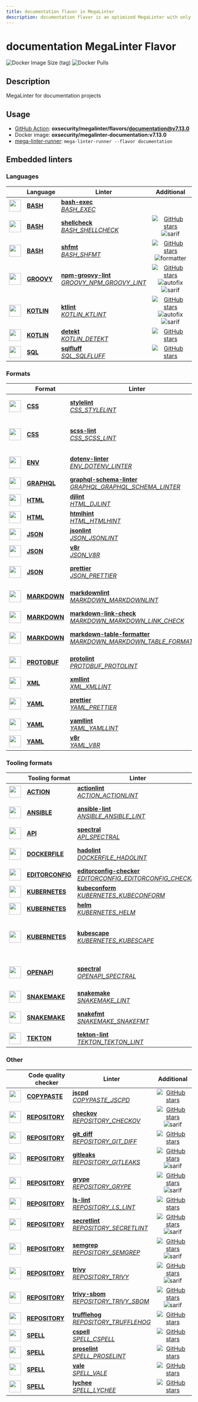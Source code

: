 ```yaml
---
title: documentation flavor in MegaLinter
description: documentation flavor is an optimized MegaLinter with only linters related to documentation projects
---
```

# documentation MegaLinter Flavor

![Docker Image Size (tag)](https://img.shields.io/docker/image-size/oxsecurity/megalinter-documentation/v7.13.0)
![Docker Pulls](https://img.shields.io/docker/pulls/oxsecurity/megalinter-documentation)

## Description

MegaLinter for documentation projects

## Usage

- [GitHub Action](https://megalinter.io/7.13.0/installation/#github-action): **oxsecurity/megalinter/flavors/documentation@v7.13.0**
- Docker image: **oxsecurity/megalinter-documentation:v7.13.0**
- [mega-linter-runner](https://megalinter.io/7.13.0/mega-linter-runner/): `mega-linter-runner --flavor documentation`

## Embedded linters

### Languages

|                                                                             <!-- -->                                                                             | Language                                                       | Linter                                                                                                                                                                                   |                                                                                                                     Additional                                                                                                                      |
|:----------------------------------------------------------------------------------------------------------------------------------------------------------------:|----------------------------------------------------------------|------------------------------------------------------------------------------------------------------------------------------------------------------------------------------------------|:---------------------------------------------------------------------------------------------------------------------------------------------------------------------------------------------------------------------------------------------------:|
|  <img src="https://github.com/oxsecurity/megalinter/raw/main/docs/assets/icons/bash.ico" alt="" height="32px" class="megalinter-icon"></a> <!-- linter-icon -->  | [**BASH**](https://megalinter.io/7.13.0/descriptors/bash/)     | [**bash-exec**](https://megalinter.io/7.13.0/descriptors/bash_bash_exec/)<br/>[_BASH_EXEC_](https://megalinter.io/7.13.0/descriptors/bash_bash_exec/)                                    |                                                                                                                                                                                                                                                     |
|  <img src="https://github.com/oxsecurity/megalinter/raw/main/docs/assets/icons/bash.ico" alt="" height="32px" class="megalinter-icon"></a> <!-- linter-icon -->  | [**BASH**](https://megalinter.io/7.13.0/descriptors/bash/)     | [**shellcheck**](https://megalinter.io/7.13.0/descriptors/bash_shellcheck/)<br/>[_BASH_SHELLCHECK_](https://megalinter.io/7.13.0/descriptors/bash_shellcheck/)                           |                                [![GitHub stars](https://img.shields.io/github/stars/koalaman/shellcheck?cacheSeconds=3600)](https://github.com/koalaman/shellcheck) ![sarif](https://shields.io/badge/-SARIF-orange)                                |
|  <img src="https://github.com/oxsecurity/megalinter/raw/main/docs/assets/icons/bash.ico" alt="" height="32px" class="megalinter-icon"></a> <!-- linter-icon -->  | [**BASH**](https://megalinter.io/7.13.0/descriptors/bash/)     | [**shfmt**](https://megalinter.io/7.13.0/descriptors/bash_shfmt/)<br/>[_BASH_SHFMT_](https://megalinter.io/7.13.0/descriptors/bash_shfmt/)                                               |                                        [![GitHub stars](https://img.shields.io/github/stars/mvdan/sh?cacheSeconds=3600)](https://github.com/mvdan/sh) ![formatter](https://shields.io/badge/-format-yellow)                                         |
| <img src="https://github.com/oxsecurity/megalinter/raw/main/docs/assets/icons/groovy.ico" alt="" height="32px" class="megalinter-icon"></a> <!-- linter-icon --> | [**GROOVY**](https://megalinter.io/7.13.0/descriptors/groovy/) | [**npm-groovy-lint**](https://megalinter.io/7.13.0/descriptors/groovy_npm_groovy_lint/)<br/>[_GROOVY_NPM_GROOVY_LINT_](https://megalinter.io/7.13.0/descriptors/groovy_npm_groovy_lint/) | [![GitHub stars](https://img.shields.io/github/stars/nvuillam/npm-groovy-lint?cacheSeconds=3600)](https://github.com/nvuillam/npm-groovy-lint) ![autofix](https://shields.io/badge/-autofix-green) ![sarif](https://shields.io/badge/-SARIF-orange) |
| <img src="https://github.com/oxsecurity/megalinter/raw/main/docs/assets/icons/kotlin.ico" alt="" height="32px" class="megalinter-icon"></a> <!-- linter-icon --> | [**KOTLIN**](https://megalinter.io/7.13.0/descriptors/kotlin/) | [**ktlint**](https://megalinter.io/7.13.0/descriptors/kotlin_ktlint/)<br/>[_KOTLIN_KTLINT_](https://megalinter.io/7.13.0/descriptors/kotlin_ktlint/)                                     |         [![GitHub stars](https://img.shields.io/github/stars/pinterest/ktlint?cacheSeconds=3600)](https://github.com/pinterest/ktlint) ![autofix](https://shields.io/badge/-autofix-green) ![sarif](https://shields.io/badge/-SARIF-orange)         |
| <img src="https://github.com/oxsecurity/megalinter/raw/main/docs/assets/icons/kotlin.ico" alt="" height="32px" class="megalinter-icon"></a> <!-- linter-icon --> | [**KOTLIN**](https://megalinter.io/7.13.0/descriptors/kotlin/) | [**detekt**](https://megalinter.io/7.13.0/descriptors/kotlin_detekt/)<br/>[_KOTLIN_DETEKT_](https://megalinter.io/7.13.0/descriptors/kotlin_detekt/)                                     |                                                              [![GitHub stars](https://img.shields.io/github/stars/detekt/detekt?cacheSeconds=3600)](https://github.com/detekt/detekt)                                                               |
|  <img src="https://github.com/oxsecurity/megalinter/raw/main/docs/assets/icons/sql.ico" alt="" height="32px" class="megalinter-icon"></a> <!-- linter-icon -->   | [**SQL**](https://megalinter.io/7.13.0/descriptors/sql/)       | [**sqlfluff**](https://megalinter.io/7.13.0/descriptors/sql_sqlfluff/)<br/>[_SQL_SQLFLUFF_](https://megalinter.io/7.13.0/descriptors/sql_sqlfluff/)                                      |                                                          [![GitHub stars](https://img.shields.io/github/stars/sqlfluff/sqlfluff?cacheSeconds=3600)](https://github.com/sqlfluff/sqlfluff)                                                           |

### Formats

|                                                                              <!-- -->                                                                              | Format                                                             | Linter                                                                                                                                                                                                                             |                                                                                                       Additional                                                                                                       |
|:------------------------------------------------------------------------------------------------------------------------------------------------------------------:|--------------------------------------------------------------------|------------------------------------------------------------------------------------------------------------------------------------------------------------------------------------------------------------------------------------|:----------------------------------------------------------------------------------------------------------------------------------------------------------------------------------------------------------------------:|
|   <img src="https://github.com/oxsecurity/megalinter/raw/main/docs/assets/icons/css.ico" alt="" height="32px" class="megalinter-icon"></a> <!-- linter-icon -->    | [**CSS**](https://megalinter.io/7.13.0/descriptors/css/)           | [**stylelint**](https://megalinter.io/7.13.0/descriptors/css_stylelint/)<br/>[_CSS_STYLELINT_](https://megalinter.io/7.13.0/descriptors/css_stylelint/)                                                                            |                [![GitHub stars](https://img.shields.io/github/stars/stylelint/stylelint?cacheSeconds=3600)](https://github.com/stylelint/stylelint) ![autofix](https://shields.io/badge/-autofix-green)                |
|   <img src="https://github.com/oxsecurity/megalinter/raw/main/docs/assets/icons/css.ico" alt="" height="32px" class="megalinter-icon"></a> <!-- linter-icon -->    | [**CSS**](https://megalinter.io/7.13.0/descriptors/css/)           | [**scss-lint**](https://megalinter.io/7.13.0/descriptors/css_scss_lint/)<br/>[_CSS_SCSS_LINT_](https://megalinter.io/7.13.0/descriptors/css_scss_lint/)                                                                            |                    ![deprecated](https://shields.io/badge/-deprecated-red) [![GitHub stars](https://img.shields.io/github/stars/sds/scss-lint?cacheSeconds=3600)](https://github.com/sds/scss-lint)                    |
|   <img src="https://github.com/oxsecurity/megalinter/raw/main/docs/assets/icons/env.ico" alt="" height="32px" class="megalinter-icon"></a> <!-- linter-icon -->    | [**ENV**](https://megalinter.io/7.13.0/descriptors/env/)           | [**dotenv-linter**](https://megalinter.io/7.13.0/descriptors/env_dotenv_linter/)<br/>[_ENV_DOTENV_LINTER_](https://megalinter.io/7.13.0/descriptors/env_dotenv_linter/)                                                            |        [![GitHub stars](https://img.shields.io/github/stars/dotenv-linter/dotenv-linter?cacheSeconds=3600)](https://github.com/dotenv-linter/dotenv-linter) ![autofix](https://shields.io/badge/-autofix-green)        |
| <img src="https://github.com/oxsecurity/megalinter/raw/main/docs/assets/icons/graphql.ico" alt="" height="32px" class="megalinter-icon"></a> <!-- linter-icon -->  | [**GRAPHQL**](https://megalinter.io/7.13.0/descriptors/graphql/)   | [**graphql-schema-linter**](https://megalinter.io/7.13.0/descriptors/graphql_graphql_schema_linter/)<br/>[_GRAPHQL_GRAPHQL_SCHEMA_LINTER_](https://megalinter.io/7.13.0/descriptors/graphql_graphql_schema_linter/)                |                               [![GitHub stars](https://img.shields.io/github/stars/cjoudrey/graphql-schema-linter?cacheSeconds=3600)](https://github.com/cjoudrey/graphql-schema-linter)                               |
|   <img src="https://github.com/oxsecurity/megalinter/raw/main/docs/assets/icons/html.ico" alt="" height="32px" class="megalinter-icon"></a> <!-- linter-icon -->   | [**HTML**](https://megalinter.io/7.13.0/descriptors/html/)         | [**djlint**](https://megalinter.io/7.13.0/descriptors/html_djlint/)<br/>[_HTML_DJLINT_](https://megalinter.io/7.13.0/descriptors/html_djlint/)                                                                                     |                                  [![GitHub stars](https://img.shields.io/github/stars/Riverside-Healthcare/djlint?cacheSeconds=3600)](https://github.com/Riverside-Healthcare/djlint)                                  |
|   <img src="https://github.com/oxsecurity/megalinter/raw/main/docs/assets/icons/html.ico" alt="" height="32px" class="megalinter-icon"></a> <!-- linter-icon -->   | [**HTML**](https://megalinter.io/7.13.0/descriptors/html/)         | [**htmlhint**](https://megalinter.io/7.13.0/descriptors/html_htmlhint/)<br/>[_HTML_HTMLHINT_](https://megalinter.io/7.13.0/descriptors/html_htmlhint/)                                                                             |                                            [![GitHub stars](https://img.shields.io/github/stars/htmlhint/HTMLHint?cacheSeconds=3600)](https://github.com/htmlhint/HTMLHint)                                            |
|   <img src="https://github.com/oxsecurity/megalinter/raw/main/docs/assets/icons/json.ico" alt="" height="32px" class="megalinter-icon"></a> <!-- linter-icon -->   | [**JSON**](https://megalinter.io/7.13.0/descriptors/json/)         | [**jsonlint**](https://megalinter.io/7.13.0/descriptors/json_jsonlint/)<br/>[_JSON_JSONLINT_](https://megalinter.io/7.13.0/descriptors/json_jsonlint/)                                                                             |                                             [![GitHub stars](https://img.shields.io/github/stars/prantlf/jsonlint?cacheSeconds=3600)](https://github.com/prantlf/jsonlint)                                             |
|   <img src="https://github.com/oxsecurity/megalinter/raw/main/docs/assets/icons/json.ico" alt="" height="32px" class="megalinter-icon"></a> <!-- linter-icon -->   | [**JSON**](https://megalinter.io/7.13.0/descriptors/json/)         | [**v8r**](https://megalinter.io/7.13.0/descriptors/json_v8r/)<br/>[_JSON_V8R_](https://megalinter.io/7.13.0/descriptors/json_v8r/)                                                                                                 |                                                 [![GitHub stars](https://img.shields.io/github/stars/chris48s/v8r?cacheSeconds=3600)](https://github.com/chris48s/v8r)                                                 |
|   <img src="https://github.com/oxsecurity/megalinter/raw/main/docs/assets/icons/json.ico" alt="" height="32px" class="megalinter-icon"></a> <!-- linter-icon -->   | [**JSON**](https://megalinter.io/7.13.0/descriptors/json/)         | [**prettier**](https://megalinter.io/7.13.0/descriptors/json_prettier/)<br/>[_JSON_PRETTIER_](https://megalinter.io/7.13.0/descriptors/json_prettier/)                                                                             |                 [![GitHub stars](https://img.shields.io/github/stars/prettier/prettier?cacheSeconds=3600)](https://github.com/prettier/prettier) ![formatter](https://shields.io/badge/-format-yellow)                 |
| <img src="https://github.com/oxsecurity/megalinter/raw/main/docs/assets/icons/markdown.ico" alt="" height="32px" class="megalinter-icon"></a> <!-- linter-icon --> | [**MARKDOWN**](https://megalinter.io/7.13.0/descriptors/markdown/) | [**markdownlint**](https://megalinter.io/7.13.0/descriptors/markdown_markdownlint/)<br/>[_MARKDOWN_MARKDOWNLINT_](https://megalinter.io/7.13.0/descriptors/markdown_markdownlint/)                                                 |           [![GitHub stars](https://img.shields.io/github/stars/DavidAnson/markdownlint?cacheSeconds=3600)](https://github.com/DavidAnson/markdownlint) ![formatter](https://shields.io/badge/-format-yellow)           |
| <img src="https://github.com/oxsecurity/megalinter/raw/main/docs/assets/icons/markdown.ico" alt="" height="32px" class="megalinter-icon"></a> <!-- linter-icon --> | [**MARKDOWN**](https://megalinter.io/7.13.0/descriptors/markdown/) | [**markdown-link-check**](https://megalinter.io/7.13.0/descriptors/markdown_markdown_link_check/)<br/>[_MARKDOWN_MARKDOWN_LINK_CHECK_](https://megalinter.io/7.13.0/descriptors/markdown_markdown_link_check/)                     |                                    [![GitHub stars](https://img.shields.io/github/stars/tcort/markdown-link-check?cacheSeconds=3600)](https://github.com/tcort/markdown-link-check)                                    |
| <img src="https://github.com/oxsecurity/megalinter/raw/main/docs/assets/icons/markdown.ico" alt="" height="32px" class="megalinter-icon"></a> <!-- linter-icon --> | [**MARKDOWN**](https://megalinter.io/7.13.0/descriptors/markdown/) | [**markdown-table-formatter**](https://megalinter.io/7.13.0/descriptors/markdown_markdown_table_formatter/)<br/>[_MARKDOWN_MARKDOWN_TABLE_FORMATTER_](https://megalinter.io/7.13.0/descriptors/markdown_markdown_table_formatter/) | [![GitHub stars](https://img.shields.io/github/stars/nvuillam/markdown-table-formatter?cacheSeconds=3600)](https://github.com/nvuillam/markdown-table-formatter) ![formatter](https://shields.io/badge/-format-yellow) |
| <img src="https://github.com/oxsecurity/megalinter/raw/main/docs/assets/icons/protobuf.ico" alt="" height="32px" class="megalinter-icon"></a> <!-- linter-icon --> | [**PROTOBUF**](https://megalinter.io/7.13.0/descriptors/protobuf/) | [**protolint**](https://megalinter.io/7.13.0/descriptors/protobuf_protolint/)<br/>[_PROTOBUF_PROTOLINT_](https://megalinter.io/7.13.0/descriptors/protobuf_protolint/)                                                             |                [![GitHub stars](https://img.shields.io/github/stars/yoheimuta/protolint?cacheSeconds=3600)](https://github.com/yoheimuta/protolint) ![autofix](https://shields.io/badge/-autofix-green)                |
|   <img src="https://github.com/oxsecurity/megalinter/raw/main/docs/assets/icons/xml.ico" alt="" height="32px" class="megalinter-icon"></a> <!-- linter-icon -->    | [**XML**](https://megalinter.io/7.13.0/descriptors/xml/)           | [**xmllint**](https://megalinter.io/7.13.0/descriptors/xml_xmllint/)<br/>[_XML_XMLLINT_](https://megalinter.io/7.13.0/descriptors/xml_xmllint/)                                                                                    |                                                                                  ![autofix](https://shields.io/badge/-autofix-green)                                                                                   |
|   <img src="https://github.com/oxsecurity/megalinter/raw/main/docs/assets/icons/yaml.ico" alt="" height="32px" class="megalinter-icon"></a> <!-- linter-icon -->   | [**YAML**](https://megalinter.io/7.13.0/descriptors/yaml/)         | [**prettier**](https://megalinter.io/7.13.0/descriptors/yaml_prettier/)<br/>[_YAML_PRETTIER_](https://megalinter.io/7.13.0/descriptors/yaml_prettier/)                                                                             |                 [![GitHub stars](https://img.shields.io/github/stars/prettier/prettier?cacheSeconds=3600)](https://github.com/prettier/prettier) ![formatter](https://shields.io/badge/-format-yellow)                 |
|   <img src="https://github.com/oxsecurity/megalinter/raw/main/docs/assets/icons/yaml.ico" alt="" height="32px" class="megalinter-icon"></a> <!-- linter-icon -->   | [**YAML**](https://megalinter.io/7.13.0/descriptors/yaml/)         | [**yamllint**](https://megalinter.io/7.13.0/descriptors/yaml_yamllint/)<br/>[_YAML_YAMLLINT_](https://megalinter.io/7.13.0/descriptors/yaml_yamllint/)                                                                             |                                         [![GitHub stars](https://img.shields.io/github/stars/adrienverge/yamllint?cacheSeconds=3600)](https://github.com/adrienverge/yamllint)                                         |
|   <img src="https://github.com/oxsecurity/megalinter/raw/main/docs/assets/icons/yaml.ico" alt="" height="32px" class="megalinter-icon"></a> <!-- linter-icon -->   | [**YAML**](https://megalinter.io/7.13.0/descriptors/yaml/)         | [**v8r**](https://megalinter.io/7.13.0/descriptors/yaml_v8r/)<br/>[_YAML_V8R_](https://megalinter.io/7.13.0/descriptors/yaml_v8r/)                                                                                                 |                                                 [![GitHub stars](https://img.shields.io/github/stars/chris48s/v8r?cacheSeconds=3600)](https://github.com/chris48s/v8r)                                                 |

### Tooling formats

|                                                                                <!-- -->                                                                                | Tooling format                                                             | Linter                                                                                                                                                                                                                         |                                                                                                                             Additional                                                                                                                             |
|:----------------------------------------------------------------------------------------------------------------------------------------------------------------------:|----------------------------------------------------------------------------|--------------------------------------------------------------------------------------------------------------------------------------------------------------------------------------------------------------------------------|:------------------------------------------------------------------------------------------------------------------------------------------------------------------------------------------------------------------------------------------------------------------:|
|   <img src="https://github.com/oxsecurity/megalinter/raw/main/docs/assets/icons/default.ico" alt="" height="32px" class="megalinter-icon"></a> <!-- linter-icon -->    | [**ACTION**](https://megalinter.io/7.13.0/descriptors/action/)             | [**actionlint**](https://megalinter.io/7.13.0/descriptors/action_actionlint/)<br/>[_ACTION_ACTIONLINT_](https://megalinter.io/7.13.0/descriptors/action_actionlint/)                                                           |                                                                   [![GitHub stars](https://img.shields.io/github/stars/rhysd/actionlint?cacheSeconds=3600)](https://github.com/rhysd/actionlint)                                                                   |
|   <img src="https://github.com/oxsecurity/megalinter/raw/main/docs/assets/icons/ansible.ico" alt="" height="32px" class="megalinter-icon"></a> <!-- linter-icon -->    | [**ANSIBLE**](https://megalinter.io/7.13.0/descriptors/ansible/)           | [**ansible-lint**](https://megalinter.io/7.13.0/descriptors/ansible_ansible_lint/)<br/>[_ANSIBLE_ANSIBLE_LINT_](https://megalinter.io/7.13.0/descriptors/ansible_ansible_lint/)                                                |                                      [![GitHub stars](https://img.shields.io/github/stars/ansible/ansible-lint?cacheSeconds=3600)](https://github.com/ansible/ansible-lint) ![sarif](https://shields.io/badge/-SARIF-orange)                                       |
|   <img src="https://github.com/oxsecurity/megalinter/raw/main/docs/assets/icons/default.ico" alt="" height="32px" class="megalinter-icon"></a> <!-- linter-icon -->    | [**API**](https://megalinter.io/7.13.0/descriptors/api/)                   | [**spectral**](https://megalinter.io/7.13.0/descriptors/api_spectral/)<br/>[_API_SPECTRAL_](https://megalinter.io/7.13.0/descriptors/api_spectral/)                                                                            |                                                               [![GitHub stars](https://img.shields.io/github/stars/stoplightio/spectral?cacheSeconds=3600)](https://github.com/stoplightio/spectral)                                                               |
|  <img src="https://github.com/oxsecurity/megalinter/raw/main/docs/assets/icons/dockerfile.ico" alt="" height="32px" class="megalinter-icon"></a> <!-- linter-icon -->  | [**DOCKERFILE**](https://megalinter.io/7.13.0/descriptors/dockerfile/)     | [**hadolint**](https://megalinter.io/7.13.0/descriptors/dockerfile_hadolint/)<br/>[_DOCKERFILE_HADOLINT_](https://megalinter.io/7.13.0/descriptors/dockerfile_hadolint/)                                                       |                                         [![GitHub stars](https://img.shields.io/github/stars/hadolint/hadolint?cacheSeconds=3600)](https://github.com/hadolint/hadolint) ![sarif](https://shields.io/badge/-SARIF-orange)                                          |
| <img src="https://github.com/oxsecurity/megalinter/raw/main/docs/assets/icons/editorconfig.ico" alt="" height="32px" class="megalinter-icon"></a> <!-- linter-icon --> | [**EDITORCONFIG**](https://megalinter.io/7.13.0/descriptors/editorconfig/) | [**editorconfig-checker**](https://megalinter.io/7.13.0/descriptors/editorconfig_editorconfig_checker/)<br/>[_EDITORCONFIG_EDITORCONFIG_CHECKER_](https://megalinter.io/7.13.0/descriptors/editorconfig_editorconfig_checker/) |                                          [![GitHub stars](https://img.shields.io/github/stars/editorconfig-checker/editorconfig-checker?cacheSeconds=3600)](https://github.com/editorconfig-checker/editorconfig-checker)                                          |
|  <img src="https://github.com/oxsecurity/megalinter/raw/main/docs/assets/icons/kubernetes.ico" alt="" height="32px" class="megalinter-icon"></a> <!-- linter-icon -->  | [**KUBERNETES**](https://megalinter.io/7.13.0/descriptors/kubernetes/)     | [**kubeconform**](https://megalinter.io/7.13.0/descriptors/kubernetes_kubeconform/)<br/>[_KUBERNETES_KUBECONFORM_](https://megalinter.io/7.13.0/descriptors/kubernetes_kubeconform/)                                           |                                                                  [![GitHub stars](https://img.shields.io/github/stars/yannh/kubeconform?cacheSeconds=3600)](https://github.com/yannh/kubeconform)                                                                  |
|  <img src="https://github.com/oxsecurity/megalinter/raw/main/docs/assets/icons/kubernetes.ico" alt="" height="32px" class="megalinter-icon"></a> <!-- linter-icon -->  | [**KUBERNETES**](https://megalinter.io/7.13.0/descriptors/kubernetes/)     | [**helm**](https://megalinter.io/7.13.0/descriptors/kubernetes_helm/)<br/>[_KUBERNETES_HELM_](https://megalinter.io/7.13.0/descriptors/kubernetes_helm/)                                                                       |                                                                          [![GitHub stars](https://img.shields.io/github/stars/helm/helm?cacheSeconds=3600)](https://github.com/helm/helm)                                                                          |
|  <img src="https://github.com/oxsecurity/megalinter/raw/main/docs/assets/icons/kubernetes.ico" alt="" height="32px" class="megalinter-icon"></a> <!-- linter-icon -->  | [**KUBERNETES**](https://megalinter.io/7.13.0/descriptors/kubernetes/)     | [**kubescape**](https://megalinter.io/7.13.0/descriptors/kubernetes_kubescape/)<br/>[_KUBERNETES_KUBESCAPE_](https://megalinter.io/7.13.0/descriptors/kubernetes_kubescape/)                                                   | ![downgraded version](https://shields.io/badge/-downgraded%20version-orange) [![GitHub stars](https://img.shields.io/github/stars/kubescape/kubescape?cacheSeconds=3600)](https://github.com/kubescape/kubescape) ![sarif](https://shields.io/badge/-SARIF-orange) |
|   <img src="https://github.com/oxsecurity/megalinter/raw/main/docs/assets/icons/openapi.ico" alt="" height="32px" class="megalinter-icon"></a> <!-- linter-icon -->    | [**OPENAPI**](https://megalinter.io/7.13.0/descriptors/openapi/)           | [**spectral**](https://megalinter.io/7.13.0/descriptors/openapi_spectral/)<br/>[_OPENAPI_SPECTRAL_](https://megalinter.io/7.13.0/descriptors/openapi_spectral/)                                                                |                                   ![deprecated](https://shields.io/badge/-deprecated-red) [![GitHub stars](https://img.shields.io/github/stars/stoplightio/spectral?cacheSeconds=3600)](https://github.com/stoplightio/spectral)                                   |
|  <img src="https://github.com/oxsecurity/megalinter/raw/main/docs/assets/icons/snakemake.ico" alt="" height="32px" class="megalinter-icon"></a> <!-- linter-icon -->   | [**SNAKEMAKE**](https://megalinter.io/7.13.0/descriptors/snakemake/)       | [**snakemake**](https://megalinter.io/7.13.0/descriptors/snakemake_snakemake/)<br/>[_SNAKEMAKE_LINT_](https://megalinter.io/7.13.0/descriptors/snakemake_snakemake/)                                                           |                                                                [![GitHub stars](https://img.shields.io/github/stars/snakemake/snakemake?cacheSeconds=3600)](https://github.com/snakemake/snakemake)                                                                |
|  <img src="https://github.com/oxsecurity/megalinter/raw/main/docs/assets/icons/snakemake.ico" alt="" height="32px" class="megalinter-icon"></a> <!-- linter-icon -->   | [**SNAKEMAKE**](https://megalinter.io/7.13.0/descriptors/snakemake/)       | [**snakefmt**](https://megalinter.io/7.13.0/descriptors/snakemake_snakefmt/)<br/>[_SNAKEMAKE_SNAKEFMT_](https://megalinter.io/7.13.0/descriptors/snakemake_snakefmt/)                                                          |                                      [![GitHub stars](https://img.shields.io/github/stars/snakemake/snakefmt?cacheSeconds=3600)](https://github.com/snakemake/snakefmt) ![formatter](https://shields.io/badge/-format-yellow)                                      |
|    <img src="https://github.com/oxsecurity/megalinter/raw/main/docs/assets/icons/tekton.ico" alt="" height="32px" class="megalinter-icon"></a> <!-- linter-icon -->    | [**TEKTON**](https://megalinter.io/7.13.0/descriptors/tekton/)             | [**tekton-lint**](https://megalinter.io/7.13.0/descriptors/tekton_tekton_lint/)<br/>[_TEKTON_TEKTON_LINT_](https://megalinter.io/7.13.0/descriptors/tekton_tekton_lint/)                                                       |                                                                    [![GitHub stars](https://img.shields.io/github/stars/IBM/tekton-lint?cacheSeconds=3600)](https://github.com/IBM/tekton-lint)                                                                    |

### Other

|                                                                              <!-- -->                                                                               | Code quality checker                                                   | Linter                                                                                                                                                                           |                                                                                        Additional                                                                                         |
|:-------------------------------------------------------------------------------------------------------------------------------------------------------------------:|------------------------------------------------------------------------|----------------------------------------------------------------------------------------------------------------------------------------------------------------------------------|:-----------------------------------------------------------------------------------------------------------------------------------------------------------------------------------------:|
| <img src="https://github.com/oxsecurity/megalinter/raw/main/docs/assets/icons/copypaste.ico" alt="" height="32px" class="megalinter-icon"></a> <!-- linter-icon --> | [**COPYPASTE**](https://megalinter.io/7.13.0/descriptors/copypaste/)   | [**jscpd**](https://megalinter.io/7.13.0/descriptors/copypaste_jscpd/)<br/>[_COPYPASTE_JSCPD_](https://megalinter.io/7.13.0/descriptors/copypaste_jscpd/)                        |                              [![GitHub stars](https://img.shields.io/github/stars/kucherenko/jscpd?cacheSeconds=3600)](https://github.com/kucherenko/jscpd)                               |
|  <img src="https://github.com/oxsecurity/megalinter/raw/main/docs/assets/icons/default.ico" alt="" height="32px" class="megalinter-icon"></a> <!-- linter-icon -->  | [**REPOSITORY**](https://megalinter.io/7.13.0/descriptors/repository/) | [**checkov**](https://megalinter.io/7.13.0/descriptors/repository_checkov/)<br/>[_REPOSITORY_CHECKOV_](https://megalinter.io/7.13.0/descriptors/repository_checkov/)             |  [![GitHub stars](https://img.shields.io/github/stars/bridgecrewio/checkov?cacheSeconds=3600)](https://github.com/bridgecrewio/checkov) ![sarif](https://shields.io/badge/-SARIF-orange)  |
|  <img src="https://github.com/oxsecurity/megalinter/raw/main/docs/assets/icons/default.ico" alt="" height="32px" class="megalinter-icon"></a> <!-- linter-icon -->  | [**REPOSITORY**](https://megalinter.io/7.13.0/descriptors/repository/) | [**git_diff**](https://megalinter.io/7.13.0/descriptors/repository_git_diff/)<br/>[_REPOSITORY_GIT_DIFF_](https://megalinter.io/7.13.0/descriptors/repository_git_diff/)         |                                       [![GitHub stars](https://img.shields.io/github/stars/git/git?cacheSeconds=3600)](https://github.com/git/git)                                        |
|  <img src="https://github.com/oxsecurity/megalinter/raw/main/docs/assets/icons/default.ico" alt="" height="32px" class="megalinter-icon"></a> <!-- linter-icon -->  | [**REPOSITORY**](https://megalinter.io/7.13.0/descriptors/repository/) | [**gitleaks**](https://megalinter.io/7.13.0/descriptors/repository_gitleaks/)<br/>[_REPOSITORY_GITLEAKS_](https://megalinter.io/7.13.0/descriptors/repository_gitleaks/)         |     [![GitHub stars](https://img.shields.io/github/stars/gitleaks/gitleaks?cacheSeconds=3600)](https://github.com/gitleaks/gitleaks) ![sarif](https://shields.io/badge/-SARIF-orange)     |
|  <img src="https://github.com/oxsecurity/megalinter/raw/main/docs/assets/icons/default.ico" alt="" height="32px" class="megalinter-icon"></a> <!-- linter-icon -->  | [**REPOSITORY**](https://megalinter.io/7.13.0/descriptors/repository/) | [**grype**](https://megalinter.io/7.13.0/descriptors/repository_grype/)<br/>[_REPOSITORY_GRYPE_](https://megalinter.io/7.13.0/descriptors/repository_grype/)                     |         [![GitHub stars](https://img.shields.io/github/stars/anchore/grype?cacheSeconds=3600)](https://github.com/anchore/grype) ![sarif](https://shields.io/badge/-SARIF-orange)         |
|  <img src="https://github.com/oxsecurity/megalinter/raw/main/docs/assets/icons/default.ico" alt="" height="32px" class="megalinter-icon"></a> <!-- linter-icon -->  | [**REPOSITORY**](https://megalinter.io/7.13.0/descriptors/repository/) | [**ls-lint**](https://megalinter.io/7.13.0/descriptors/repository_ls_lint/)<br/>[_REPOSITORY_LS_LINT_](https://megalinter.io/7.13.0/descriptors/repository_ls_lint/)             |                            [![GitHub stars](https://img.shields.io/github/stars/loeffel-io/ls-lint?cacheSeconds=3600)](https://github.com/loeffel-io/ls-lint)                             |
|  <img src="https://github.com/oxsecurity/megalinter/raw/main/docs/assets/icons/default.ico" alt="" height="32px" class="megalinter-icon"></a> <!-- linter-icon -->  | [**REPOSITORY**](https://megalinter.io/7.13.0/descriptors/repository/) | [**secretlint**](https://megalinter.io/7.13.0/descriptors/repository_secretlint/)<br/>[_REPOSITORY_SECRETLINT_](https://megalinter.io/7.13.0/descriptors/repository_secretlint/) | [![GitHub stars](https://img.shields.io/github/stars/secretlint/secretlint?cacheSeconds=3600)](https://github.com/secretlint/secretlint) ![sarif](https://shields.io/badge/-SARIF-orange) |
|  <img src="https://github.com/oxsecurity/megalinter/raw/main/docs/assets/icons/default.ico" alt="" height="32px" class="megalinter-icon"></a> <!-- linter-icon -->  | [**REPOSITORY**](https://megalinter.io/7.13.0/descriptors/repository/) | [**semgrep**](https://megalinter.io/7.13.0/descriptors/repository_semgrep/)<br/>[_REPOSITORY_SEMGREP_](https://megalinter.io/7.13.0/descriptors/repository_semgrep/)             |  [![GitHub stars](https://img.shields.io/github/stars/returntocorp/semgrep?cacheSeconds=3600)](https://github.com/returntocorp/semgrep) ![sarif](https://shields.io/badge/-SARIF-orange)  |
|  <img src="https://github.com/oxsecurity/megalinter/raw/main/docs/assets/icons/default.ico" alt="" height="32px" class="megalinter-icon"></a> <!-- linter-icon -->  | [**REPOSITORY**](https://megalinter.io/7.13.0/descriptors/repository/) | [**trivy**](https://megalinter.io/7.13.0/descriptors/repository_trivy/)<br/>[_REPOSITORY_TRIVY_](https://megalinter.io/7.13.0/descriptors/repository_trivy/)                     |    [![GitHub stars](https://img.shields.io/github/stars/aquasecurity/trivy?cacheSeconds=3600)](https://github.com/aquasecurity/trivy) ![sarif](https://shields.io/badge/-SARIF-orange)    |
|  <img src="https://github.com/oxsecurity/megalinter/raw/main/docs/assets/icons/default.ico" alt="" height="32px" class="megalinter-icon"></a> <!-- linter-icon -->  | [**REPOSITORY**](https://megalinter.io/7.13.0/descriptors/repository/) | [**trivy-sbom**](https://megalinter.io/7.13.0/descriptors/repository_trivy_sbom/)<br/>[_REPOSITORY_TRIVY_SBOM_](https://megalinter.io/7.13.0/descriptors/repository_trivy_sbom/) |    [![GitHub stars](https://img.shields.io/github/stars/aquasecurity/trivy?cacheSeconds=3600)](https://github.com/aquasecurity/trivy) ![sarif](https://shields.io/badge/-SARIF-orange)    |
|  <img src="https://github.com/oxsecurity/megalinter/raw/main/docs/assets/icons/default.ico" alt="" height="32px" class="megalinter-icon"></a> <!-- linter-icon -->  | [**REPOSITORY**](https://megalinter.io/7.13.0/descriptors/repository/) | [**trufflehog**](https://megalinter.io/7.13.0/descriptors/repository_trufflehog/)<br/>[_REPOSITORY_TRUFFLEHOG_](https://megalinter.io/7.13.0/descriptors/repository_trufflehog/) |                    [![GitHub stars](https://img.shields.io/github/stars/trufflesecurity/trufflehog?cacheSeconds=3600)](https://github.com/trufflesecurity/trufflehog)                     |
|   <img src="https://github.com/oxsecurity/megalinter/raw/main/docs/assets/icons/spell.ico" alt="" height="32px" class="megalinter-icon"></a> <!-- linter-icon -->   | [**SPELL**](https://megalinter.io/7.13.0/descriptors/spell/)           | [**cspell**](https://megalinter.io/7.13.0/descriptors/spell_cspell/)<br/>[_SPELL_CSPELL_](https://megalinter.io/7.13.0/descriptors/spell_cspell/)                                |                     [![GitHub stars](https://img.shields.io/github/stars/streetsidesoftware/cspell?cacheSeconds=3600)](https://github.com/streetsidesoftware/cspell)                      |
|   <img src="https://github.com/oxsecurity/megalinter/raw/main/docs/assets/icons/spell.ico" alt="" height="32px" class="megalinter-icon"></a> <!-- linter-icon -->   | [**SPELL**](https://megalinter.io/7.13.0/descriptors/spell/)           | [**proselint**](https://megalinter.io/7.13.0/descriptors/spell_proselint/)<br/>[_SPELL_PROSELINT_](https://megalinter.io/7.13.0/descriptors/spell_proselint/)                    |                            [![GitHub stars](https://img.shields.io/github/stars/amperser/proselint?cacheSeconds=3600)](https://github.com/amperser/proselint)                             |
|   <img src="https://github.com/oxsecurity/megalinter/raw/main/docs/assets/icons/spell.ico" alt="" height="32px" class="megalinter-icon"></a> <!-- linter-icon -->   | [**SPELL**](https://megalinter.io/7.13.0/descriptors/spell/)           | [**vale**](https://megalinter.io/7.13.0/descriptors/spell_vale/)<br/>[_SPELL_VALE_](https://megalinter.io/7.13.0/descriptors/spell_vale/)                                        |                                [![GitHub stars](https://img.shields.io/github/stars/errata-ai/vale?cacheSeconds=3600)](https://github.com/errata-ai/vale)                                 |
|   <img src="https://github.com/oxsecurity/megalinter/raw/main/docs/assets/icons/spell.ico" alt="" height="32px" class="megalinter-icon"></a> <!-- linter-icon -->   | [**SPELL**](https://megalinter.io/7.13.0/descriptors/spell/)           | [**lychee**](https://megalinter.io/7.13.0/descriptors/spell_lychee/)<br/>[_SPELL_LYCHEE_](https://megalinter.io/7.13.0/descriptors/spell_lychee/)                                |                            [![GitHub stars](https://img.shields.io/github/stars/lycheeverse/lychee?cacheSeconds=3600)](https://github.com/lycheeverse/lychee)                             |

